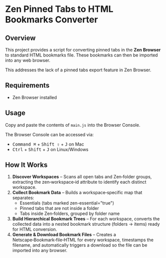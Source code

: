# Zen Pinned Tabs to HTML Bookmarks Converter

## Overview

This project provides a script for converting pinned tabs in the **Zen Browser** to standard HTML bookmarks file. These bookmarks can then be imported into any web browser.

This addresses the lack of a pinned tabs export feature in Zen Browser.

## Requirements

- Zen Browser installed

## Usage

Copy and paste the contents of `main.js` into the Browser Console.

The Browser Console can be accessed via:

- <kbd>Command ⌘</kbd> + <kbd>Shift ⇧</kbd> + <kbd>J</kbd> on Mac
- <kbd>Ctrl</kbd> + <kbd>Shift</kbd> + <kbd>J</kbd> on Linux/Windows

## How It Works

1. **Discover Workspaces** – Scans all open tabs and Zen‑folder groups, extracting the zen‑workspace‑id attribute to identify each distinct workspace.
2. **Collect Bookmark Data** – Builds a workspace‑specific map that separates:
    * Essentials (tabs marked zen-essential="true")
    * Pinned tabs that are not inside a folder
    * Tabs inside Zen‑folders, grouped by folder name
3. **Build Hierarchical Bookmark Trees** – For each workspace, converts the collected data into a nested bookmark structure (folders → items) ready for HTML conversion.
4. **Generate & Download Bookmark Files** – Creates a Netscape‑Bookmark‑file‑HTML for every workspace, timestamps the filename, and automatically triggers a download so the file can be imported into any browser.
